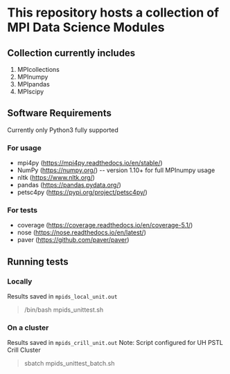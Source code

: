 # This repository hosts a collection of MPI Data Science Modules

## Collection currently includes
1. MPIcollections
2. MPInumpy
3. MPIpandas
4. MPIscipy

## Software Requirements
Currently only Python3 fully supported

### For usage
- mpi4py (https://mpi4py.readthedocs.io/en/stable/)
- NumPy (https://numpy.org/)
  -- version 1.10+ for full MPInumpy usage
- nltk (https://www.nltk.org/)
- pandas (https://pandas.pydata.org/)
- petsc4py (https://pypi.org/project/petsc4py/)

### For tests
- coverage (https://coverage.readthedocs.io/en/coverage-5.1/)
- nose (https://nose.readthedocs.io/en/latest/)
- paver (https://github.com/paver/paver)

## Running tests

### Locally
Results saved in `mpids_local_unit.out`
> /bin/bash mpids_unittest.sh

### On a cluster
Results saved in `mpids_crill_unit.out`
Note: Script configured for UH PSTL Crill Cluster
> sbatch mpids_unittest_batch.sh
